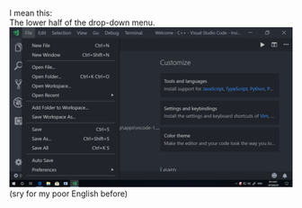 I mean this:<br/>
The lower half of the drop-down menu.
![photo](https://github.com/zwuis/Hello-world/blob/master/..jpg)
(sry for my poor English before)
